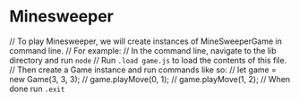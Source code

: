 # Minesweeper
// To play Minesweeper, we will create instances of MineSweeperGame in command line.
// For example:
// In the command line, navigate to the lib directory and run `node`
// Run `.load game.js` to load the contents of this file.
// Then create a Game instance and run commands like so:
// let game = new Game(3, 3, 3);
// game.playMove(0, 1);
// game.playMove(1, 2);
// When done run `.exit`